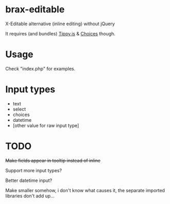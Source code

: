 # brax-editable
X-Editable alternative (inline editing) without jQuery

It requires (and bundles) [Tippy.js](https://github.com/atomiks/tippyjs) & [Choices](https://github.com/jshjohnson/Choices) though.

# Usage

Check "index.php" for examples.


# Input types

- text
- select
- choices
- datetime
- [other value for raw input type]


# TODO

~~Make fields appear in tooltip instead of inline~~

Support more input types?

Better datetime input?

Make smaller somehow, i don't know what causes it, the separate imported libraries don't add up...